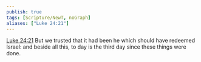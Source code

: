 ```yaml
---
publish: true
tags: [Scripture/NewT, noGraph]
aliases: ["Luke 24:21"]
---
```

[Luke 24:21](https://churchofjesuschrist.org/study/scriptures/nt/luke/24?lang=eng&id=p21#p21) But we trusted that it had been he which should have redeemed Israel: and beside all this, to day is the third day since these things were done.
